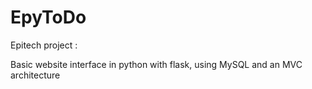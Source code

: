 # EpyToDo
Epitech project :

Basic website interface in python with flask, using MySQL and an MVC architecture
